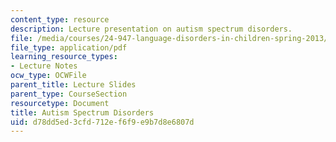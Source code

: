 ```yaml
---
content_type: resource
description: Lecture presentation on autism spectrum disorders.
file: /media/courses/24-947-language-disorders-in-children-spring-2013/d78dd5ed3cfd712ef6f9e9b7d8e6807d_MIT24_947S13_AutsmSptmDis.pdf
file_type: application/pdf
learning_resource_types:
- Lecture Notes
ocw_type: OCWFile
parent_title: Lecture Slides
parent_type: CourseSection
resourcetype: Document
title: Autism Spectrum Disorders
uid: d78dd5ed-3cfd-712e-f6f9-e9b7d8e6807d
---
```


